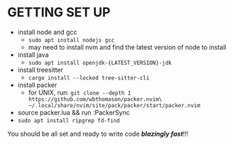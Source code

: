 # GETTING SET UP
- install node and gcc
  - `sudo apt install nodejs gcc`
  - may need to install nvm and find the latest version of node to install
- install java
  - `sudo apt install openjdk-{LATEST_VERSION}-jdk`
- install treesitter
  - `cargo install --locked tree-sitter-cli`
- install packer
  - for UNIX, run: `git clone --depth 1 https://github.com/wbthomason/packer.nvim\
 ~/.local/share/nvim/site/pack/packer/start/packer.nvim`
- source packer.lua && run :PackerSync
- `sudo apt install ripgrep fd-find`

You should be all set and ready to write code ***blazingly fast***!!! 
